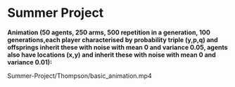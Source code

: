 # Summer Project

**Animation (50 agents, 250 arms, 500 repetition in a generation, 100 generations,each player characterised by probability triple (y,p,q) and offsprings inherit these with noise with mean 0 and variance 0.05, agents also have locations (x,y) and inherit these with noise with mean 0 and variance 0.01):**

Summer-Project/Thompson/basic_animation.mp4

